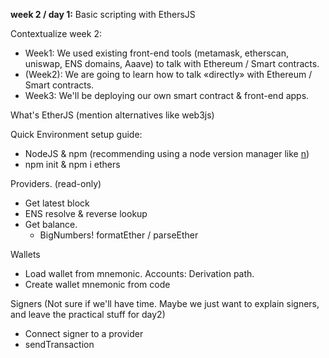 **week 2 / day 1:** Basic scripting with EthersJS

Contextualize week 2:
- Week1: We used existing front-end tools (metamask, etherscan, uniswap, ENS domains, Aaave) to talk with Ethereum / Smart contracts.
- (Week2): We are going to learn how to talk «directly» with Ethereum / Smart contracts.
- Week3: We'll be deploying our own smart contract & front-end apps.

What's EtherJS (mention alternatives like web3js)

Quick Environment setup guide:
  - NodeJS & npm (recommending using a node version manager like [n](https://github.com/tj/n))
  - npm init & npm i ethers

Providers. (read-only)
  - Get latest block
  - ENS resolve & reverse lookup
  - Get balance. 
    - BigNumbers! formatEther / parseEther

Wallets
 - Load wallet from mnemonic. Accounts: Derivation path.
 - Create wallet mnemonic from code

Signers
  (Not sure if we'll have time. Maybe we just want to explain signers, and leave the practical stuff for day2)
 - Connect signer to a provider
 - sendTransaction
